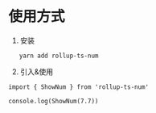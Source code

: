
# 使用方式

1. 安装
```
   yarn add rollup-ts-num
```

2. 引入&使用
```
import { ShowNum } from 'rollup-ts-num'

console.log(ShowNum(7.7))
```

